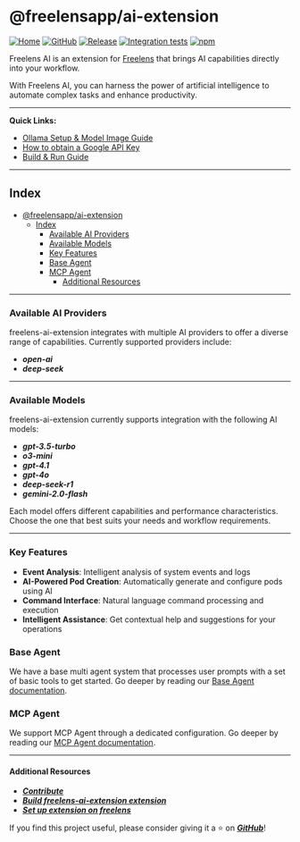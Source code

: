# @freelensapp/ai-extension

<!-- markdownlint-disable MD013 -->

[![Home](https://img.shields.io/badge/%F0%9F%8F%A0-freelens.app-02a7a0)](https://freelens.app)
[![GitHub](https://img.shields.io/github/stars/freelensapp/freelens-ai-extension?style=flat&label=GitHub%20%E2%AD%90)](https://github.com/freelensapp/freelens-ai-extension)
[![Release](https://img.shields.io/github/v/release/freelensapp/freelens-ai-extension?display_name=tag&sort=semver)](https://github.com/freelensapp/freelens-ai-extension)
[![Integration tests](https://github.com/freelensapp/freelens-ai-extension/actions/workflows/integration-tests.yaml/badge.svg?branch=main)](https://github.com/freelensapp/freelens-ai-extension/actions/workflows/integration-tests.yaml)
[![npm](https://img.shields.io/npm/v/@freelensapp/ai-extension.svg)](https://www.npmjs.com/package/@freelensapp/ai-extension)

Freelens AI is an extension for [Freelens](https://freelens.app) that brings
AI capabilities directly into your workflow.

With Freelens AI, you can harness the power of artificial intelligence to
automate complex tasks and enhance productivity.

---

**Quick Links:**

- [Ollama Setup & Model Image Guide](./docs/OLLAMA.md)
- [How to obtain a Google API Key](./docs/GOOGLE_API_KEY.md)
- [Build & Run Guide](./docs/BUILD.md)

---

## Index

- [@freelensapp/ai-extension](#freelensappai-extension)
  - [Index](#index)
    - [Available AI Providers](#available-ai-providers)
    - [Available Models](#available-models)
    - [Key Features](#key-features)
    - [Base Agent](#base-agent)
    - [MCP Agent](#mcp-agent)
      - [Additional Resources](#additional-resources)

---

### Available AI Providers

freelens-ai-extension integrates with multiple AI providers to offer a diverse
range of capabilities. Currently supported providers include:

- ***open-ai***
- ***deep-seek***

---

### Available Models

freelens-ai-extension currently supports integration with the following AI models:

- ***gpt-3.5-turbo***
- ***o3-mini***
- ***gpt-4.1***
- ***gpt-4o***
- ***deep-seek-r1***
- ***gemini-2.0-flash***

Each model offers different capabilities and performance characteristics.
Choose the one that best suits your needs and workflow requirements.

---

### Key Features

- **Event Analysis**: Intelligent analysis of system events and logs
- **AI-Powered Pod Creation**: Automatically generate and configure pods using AI
- **Command Interface**: Natural language command processing and execution
- **Intelligent Assistance**: Get contextual help and suggestions for your operations

### Base Agent

We have a base multi agent system that processes user prompts with a set of
basic tools to get started. Go deeper by reading our [Base Agent
documentation](docs/BASE_AGENT.md).

### MCP Agent

We support MCP Agent through a dedicated configuration. Go deeper by reading
our [MCP Agent documentation](docs/MCP_AGENT.md).

---

#### Additional Resources

- [***Contribute***](CONTRIBUTING.md)
- [***Build freelens-ai-extension extension***](./docs/BUILD.md)
- [***Set up extension on freelens***](./docs/SET_UP_EXTENSION.md)

If you find this project useful, please consider giving it a ⭐️ on
[***GitHub***](https://github.com/freelensapp/freelens-ai)!

